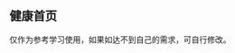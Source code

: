 ## 健康首页

<demo-model url="/vipPage/home/health/health"></demo-model>
<template-download></template-download>

仅作为参考学习使用，如果如达不到自己的需求，可自行修改。
